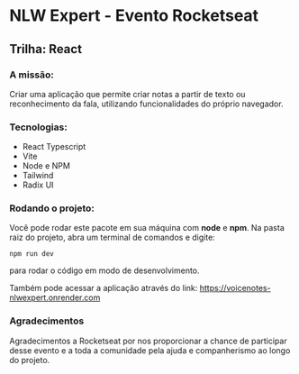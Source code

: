 # NLW Expert - Evento Rocketseat

## **Trilha**: React

### A missão:
  Criar uma aplicação que permite criar notas a partir de texto ou reconhecimento da fala, utilizando funcionalidades do próprio navegador.

### Tecnologias:
- React Typescript
- Vite
- Node e NPM
- Tailwind
- Radix UI

### Rodando o projeto:
  Você pode rodar este pacote em sua máquina com **node** e **npm**. Na pasta raiz do projeto, abra um terminal de comandos e digite:

  `npm run dev`

  para rodar o código em modo de desenvolvimento.

  Também pode acessar a aplicação através do link: https://voicenotes-nlwexpert.onrender.com

###  Agradecimentos
  Agradecimentos a Rocketseat por nos proporcionar a chance de participar desse evento e a toda a comunidade pela ajuda e companherismo ao longo do projeto.